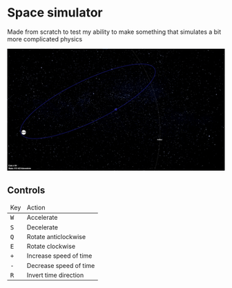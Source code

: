 # Space simulator

Made from scratch to test my ability to make something that simulates a bit more complicated physics

![image][screenshot]

## Controls

<table>
  <thead>
    <tr>
      <td>Key</td>
      <td>Action</td>
    </tr>
  </thead>
  <tbody>
    <tr>
      <td><kbd>W</kbd></td>
      <td>Accelerate</td>
    </tr>
    <tr>
      <td><kbd>S</kbd></td>
      <td>Decelerate</td>
    </tr>
    <tr>
      <td><kbd>Q</kbd></td>
      <td>Rotate anticlockwise</td>
    </tr>
    <tr>
      <td><kbd>E</kbd></td>
      <td>Rotate clockwise</td>
    </tr>
    <tr>
      <td><kbd>+</kbd></td>
      <td>Increase speed of time</td>
    </tr>
    <tr>
      <td><kbd>-</kbd></td>
      <td>Decrease speed of time</td>
    </tr>
    <tr>
      <td><kbd>R</kbd></td>
      <td>Invert time direction</td>
    </tr>
  </tbody>
</table>


[screenshot]: ./readme-files/screenshot.png
